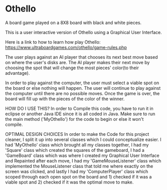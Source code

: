# Othello
A board game played on a 8X8 board with black and white pieces.

This is a user interactive version of Othello using a Graphical User Interface.

Here is a link to how to learn how play Othello:
https://www.ultraboardgames.com/othello/game-rules.php

The user plays against an AI player that chooses its next best move based on where the user's disks are. The AI player makes their next move by choosing the spot that will change the most pieces' color(to their advantage).

In order to play against the computer, the user must select a viable spot on the board or else nothing will happen. The user will continue to play against the computer until there are no possible moves. Once the game is over, the board will fill up with the pieces of the color of the winner.



HOW DO I USE THIS?
In order to Compile this code, you have to run it in eclipse or another Java IDE since it is all coded in Java. Make sure to run the main method ('MyOthello') for the code to begin or else it won't compile.

OPTIMAL DESIGN CHOICES
In order to make the Code for this project cleaner, I split it up into several classes which I could conceptualize easier. I had 'MyOthello' class which brought all my classes together, I had my 'Square' class which created the squares of the gameboard, I had a 'GameBoard' class which was where I created my Graphical User Interface and Repainted after each move, I had my 'GameMouseListener' class which implemented the MouseListener class that told me where exactly on the screen was clicked, and lastly I had my 'ComputerPlayer' class which scoped through each open spot on the board and 1) checked if it was a viable spot and 2) checked if it was the optimal move to make.



